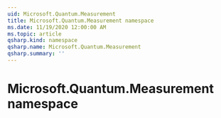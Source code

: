 ```yaml
---
uid: Microsoft.Quantum.Measurement
title: Microsoft.Quantum.Measurement namespace
ms.date: 11/19/2020 12:00:00 AM
ms.topic: article
qsharp.kind: namespace
qsharp.name: Microsoft.Quantum.Measurement
qsharp.summary: ''
---
```


# Microsoft.Quantum.Measurement namespace



